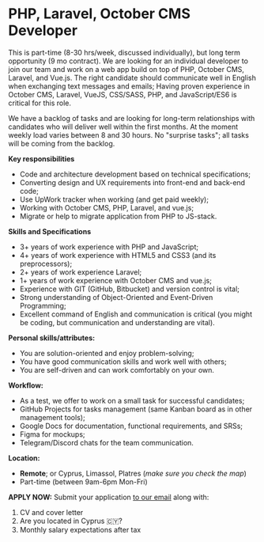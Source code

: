 # PHP, Laravel, October CMS Developer

This is part-time (8-30 hrs/week, discussed individually), but long term opportunity (9 mo contract). We are looking for an individual developer to join our team and work on a web app build on top of PHP, October CMS, Laravel, and Vue.js. The right candidate should communicate well in English when exchanging text messages and emails; Having proven experience in October CMS, Laravel, VueJS, CSS/SASS, PHP, and JavaScript/ES6 is critical for this role.

We have a backlog of tasks and are looking for long-term relationships with candidates who will deliver well within the first months. At the moment weekly load varies between 8 and 30 hours. No "surprise tasks"; all tasks will be coming from the backlog.

__Key responsibilities__

- Code and architecture development based on technical specifications;
- Converting design and UX requirements into front-end and back-end code;
- Use UpWork tracker when working (and get paid weekly);
- Working with October CMS, PHP, Laravel, and vue.js;
- Migrate or help to migrate application from PHP to JS-stack.

__Skills and Specifications__

- 3+ years of work experience with PHP and JavaScript;
- 4+ years of work experience with HTML5 and CSS3 (and its preprocessors);
- 2+ years of work experience Laravel;
- 1+ years of work experience with October CMS and vue.js;
- Experience with GIT (GitHub, Bitbucket) and version control is vital;
- Strong understanding of Object-Oriented and Event-Driven Programming;
- Excellent command of English and communication is critical (you might be coding, but communication and understanding are vital).

__Personal skills/attributes:__

- You are solution-oriented and enjoy problem-solving;
- You have good communication skills and work well with others;
- You are self-driven and can work comfortably on your own.

__Workflow:__

- As a test, we offer to work on a small task for successful candidates;
- GitHub Projects for tasks management (same Kanban board as in other management tools);
- Google Docs for documentation, functional requirements, and SRSs;
- Figma for mockups;
- Telegram/Discord chats for the team communication.

__Location:__

- __Remote__; or Cyprus, Limassol, Platres (*make sure you check the map*)
- Part-time (between 9am-6pm Mon-Fri)

__APPLY NOW:__ Submit your application [to our email](mailto:hr@dreamatic.tech) along with:

  1. CV and cover letter
  2. Are you located in Cyprus 🇨🇾?
  3. Monthly salary expectations after tax
